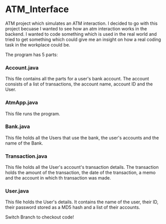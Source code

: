 # ATM_Interface
ATM project which simulates an ATM interaction. I decided to go with this project becuase I wanted to see how an atm interaction works in the backend.
I wanted to code something which is used in the real world and tried to get something which could give me an insight on how a real coding task in the workplace could be. 

The program has 5 parts: 

### Account.java

This file contains all the parts for a user's bank account. The account consists of a list of transactions, the account name, account ID and the User. 

### AtmApp.java

This file runs the program. 

### Bank.java

This file holds all the Users that use the bank, the user's accounts and the name of the Bank.

### Transaction.java

This file holds all the User's account's transaction details. The transaction holds the amount of the transaction, the date of the transaction, a memo and the account in which th transaction was made. 

### User.java

This file holds the User's details. It contains the name of the user, their ID, their password stored as a MD5 hash and a list of their accounts. 

Switch Branch to checkout code!
